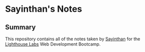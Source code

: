 # Sayinthan's Notes

## Summary
This repository contains all of the notes taken by [Sayinthan](https://github.com/sajinthan1994) for the [Lighthouse Labs](https://www.lighthouselabs.ca) Web Development Bootcamp.